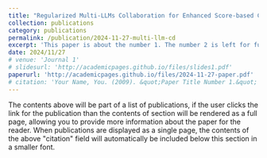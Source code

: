 ```yaml
---
title: "Regularized Multi-LLMs Collaboration for Enhanced Score-based Causal Discovery"
collection: publications
category: publications
permalink: /publication/2024-11-27-multi-llm-cd
excerpt: 'This paper is about the number 1. The number 2 is left for future work.'
date: 2024/11/27
# venue: 'Journal 1'
# slidesurl: 'http://academicpages.github.io/files/slides1.pdf'
paperurl: 'http://academicpages.github.io/files/2024-11-27-paper.pdf'
# citation: 'Your Name, You. (2009). &quot;Paper Title Number 1.&quot; <i>Journal 1</i>. 1(1).'
---
```


The contents above will be part of a list of publications, if the user clicks the link for the publication than the contents of section will be rendered as a full page, allowing you to provide more information about the paper for the reader. When publications are displayed as a single page, the contents of the above "citation" field will automatically be included below this section in a smaller font.